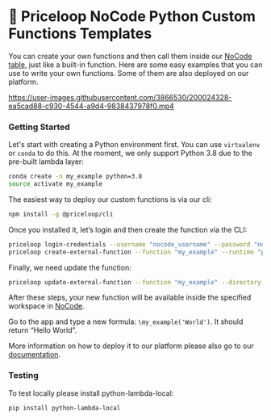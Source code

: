 # 🧶 Priceloop NoCode Python Custom Functions Templates

You can create your own functions and then call them inside our [NoCode table](https://priceloop.ai/nocode), just like a built-in function. Here are some easy examples that you can use to write your own functions. Some of them are also deployed on our platform.

<https://user-images.githubusercontent.com/3866530/200024328-ea5cad88-c930-4544-a9d4-9838437978f0.mp4>

### Getting Started

Let's start with creating a Python environment first. You can use `virtualenv` or `conda` to do this. At the moment, we only support Python 3.8 due to the pre-built lambda layer:

```bash
conda create -n my_example python=3.8
source activate my_example
```

The easiest way to deploy our custom functions is via our cli:

```bash
npm install -g @priceloop/cli
```

Once you installed it, let’s login and then create the function via the CLI:

```bash
priceloop login-credentials --username "nocode_username" --password "nocode_password"
priceloop create-external-function --function "my_example" --runtime "python" --return-type "string" --parameter-types "string"
```

Finally, we need update the function:

```bash
priceloop update-external-function --function "my_example" --directory "hello_world"
```

After these steps, your new function will be available inside the specified workspace in [NoCode](https://alpha.priceloop.ai/).

Go to the app and type a new formula: `\my_example('World')`. It should return “Hello World”.

More information on how to deploy it to our platform please also go to our [documentation](https://docs.priceloop.ai/custom_functions).

### Testing

To test locally please install python-lambda-local:

```
pip install python-lambda-local
```
